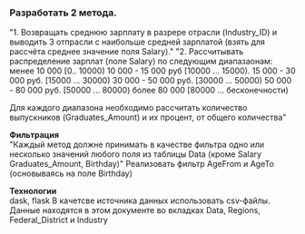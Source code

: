 ### Разработать 2 метода.   

"1. Возвращать среднюю зарплату в разрере отрасли (Industry_ID) и выводить 3 отпрасли с наибольше средней зарплатой
    (взять для рассчёта среднее значение поля Salary)." "2. Рассчитывать распределение зарплат (поле Salary) по следующим диапазаонам:
    менее 10 000 [0.. 10000) 
    10 000 - 15 000 руб [10000 ... 15000). 
    15 000 - 30 000 руб. [15000 ... 30000) 
    30 000 - 50 000 руб. [30000 ... 50000) 
    50 000 - 80 000 руб. [50000 ... 80000) 
    более 80 000 [80000 ... бесконечности)

Для каждого диапазона необходимо рассчитать количество выпускников (Graduates_Amount) и их процент, от общего количества"

**Фильтрация**  
"Каждый метод должне принимать в качестве фильтра одно или несколько значений любого поля из таблицы Data 
(кроме Salary Graduates_Amount, Birthday)" Реализовать фильтр AgeFrom и AgeTo (основываясь на поле Birthday)

**Технологии**  
dask, flask В качетсве источника данных использовать csv-файлы. Данные находятся в этом документе во вкладках 
Data, Regions, Federal_District и Industry
